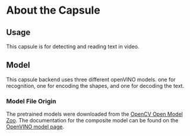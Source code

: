 # About the Capsule
## Usage
This capsule is for detecting and reading text in video. 

## Model
This capsule backend uses three different openVINO models. one for recognition, one for encoding the shapes, and one for decoding the text.
###  Model File Origin
The pretrained models were downloaded from the [OpenCV Open Model Zoo][open model zoo]. 
The documentation for the composite model can be found on the [OpenVINO 
model page][composite model documentation].

[open model zoo]: https://github.com/opencv/open_model_zoo
[composite model documentation]: https://docs.openvinotoolkit.org/2021.3/omz_models_model_text_spotting_0004.html